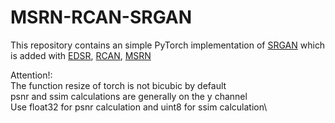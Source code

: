 # MSRN-RCAN-SRGAN
This repository contains an simple PyTorch implementation of [SRGAN](https://arxiv.org/abs/1609.04802) which is added with
    [EDSR](https://arxiv.org/abs/1707.02921),
    [RCAN](https://arxiv.org/abs/1807.02758), 
    [MSRN](https://arxiv.org/abs/1904.10698)

Attention!:\
    The function resize of torch is not bicubic by default\
    psnr and ssim calculations are generally on the y channel\
    Use float32 for psnr calculation and uint8 for ssim calculation\
    